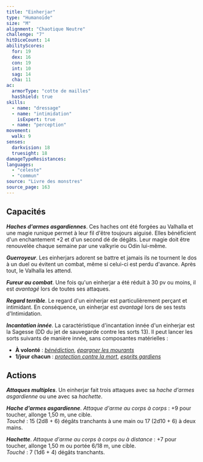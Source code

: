 ```yaml
---
title: "Einherjar"
type: "Humanoïde"
size: "M"
alignment: "Chaotique Neutre"
challenge: "7"
hitDiceCount: 14
abilityScores:
  for: 19
  dex: 16
  con: 19
  int: 10
  sag: 14
  cha: 11
ac:
  armorType: "cotte de mailles"
  hasShield: true
skills:
  - name: "dressage"
  - name: "intimidation"
    isExpert: true
  - name: "perception"
movement:
  walk: 9
senses:
  darkvision: 18
  truesight: 18
damageTypeResistances:
languages:
  - "céleste"
  - "commun"
source: "Livre des monstres"
source_page: 163
---
```

## Capacités
_**Haches d'armes asgardiennes**_. Ces haches ont été forgées au Valhalla et une magie runique permet à leur fil d'être toujours aiguisé. Elles bénéficient d'un enchantement +2 et d'un second dé de dégâts. Leur magie doit être renouvelée chaque semaine par une valkyrie ou Odin lui-même.

_**Guerroyeur**_. Les einherjars adorent se battre et jamais ils ne tournent le dos à un duel ou évitent un combat, même si celui-ci est perdu d'avance. Après tout, le Valhalla les attend.

_**Fureur au combat**_. Une fois qu'un einherjar a été réduit à 30 pv ou moins, il est _avantagé_ lors de toutes ses attaques.

_**Regard terrible**_. Le regard d'un einherjar est particulièrement perçant et intimidant. En conséquence, un einherjar est _avantagé_ lors de ses tests d'Intimidation.

_**Incantation innée**_. La caractéristique d'incantation innée d'un einherjar est la Sagesse (DD du jet de sauvegarde contre les sorts 13). Il peut lancer les sorts suivants de manière innée, sans composantes matérielles :
* **À volonté** : [_bénédiction_](/grimoire/benediction/), [_épargner les mourants_](/grimoire/epargner-les-mourants/)
* **1/jour chacun** : [_protection contre la mort_](/grimoire/protection-contre-la-mort/), [_esprits gardiens_](/grimoire/esprits-gardiens/)

## Actions
_**Attaques multiples**_. Un einherjar fait trois attaques avec sa _hache d'armes asgardienne_ ou une avec sa _hachette_.

_**Hache d'armes asgardienne**_. _Attaque d'arme au corps à corps_ : +9 pour toucher, allonge 1,50 m, une cible.  
_Touché_ : 15 (2d8 + 6) dégâts tranchants à une main ou 17 (2d10 + 6) à deux mains.

_**Hachette**_. _Attaque d'arme au corps à corps ou à distance_ : +7 pour toucher, allonge 1,50 m ou portée 6/18 m, une cible.  
_Touché_ : 7 (1d6 + 4) dégâts tranchants.
